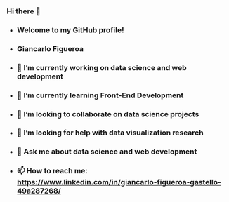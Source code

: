 ### Hi there 👋

- ###  Welcome to my GitHub profile!
- ###  Giancarlo Figueroa
- ### 🔭 I’m currently working on data science and web development
- ###  🌱 I’m currently learning Front-End Development
- ### 👯 I’m looking to collaborate on data science projects
- ###  🤔 I’m looking for help with data visualization research
- ### 💬 Ask me about data science and web development
- ### 📫 How to reach me: https://www.linkedin.com/in/giancarlo-figueroa-gastello-49a287268/
<!--
**gfigueroag/gfigueroag** is a ✨ _special_ ✨ repository because its `README.md` (this file) appears on your GitHub profile.

Here are some ideas to get you started:

-    ###  Giancarlo Figueroa
-    ###  Welcome to my GitHub profile!
- ### 🔭 I’m currently working on data science and web development
- ###  🌱 I’m currently learning Front-End Development
- ### 👯 I’m looking to collaborate on data science projects
- ###  🤔 I’m looking for help with data visualization research
- ### 💬 Ask me about data science and web development
- ### 📫 How to reach me: https://www.linkedin.com/in/giancarlo-figueroa-gastello-49a287268/
- 😄 Pronouns: ...
- ⚡ Fun fact: ...
-->
